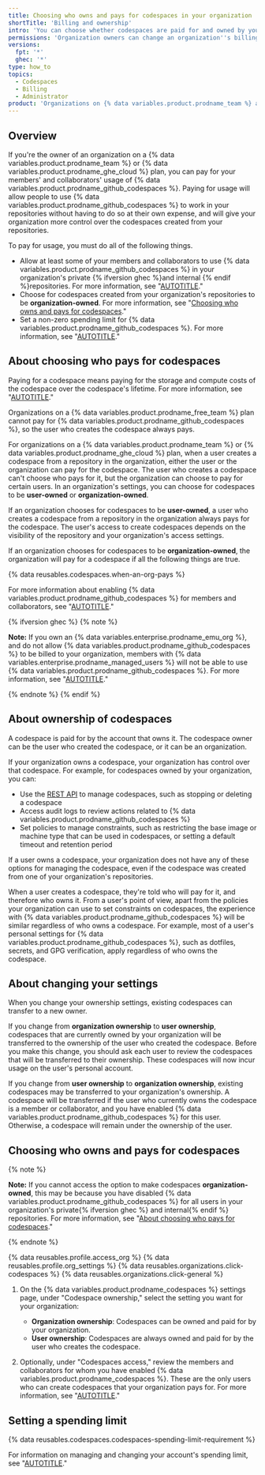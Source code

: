 ```yaml
---
title: Choosing who owns and pays for codespaces in your organization
shortTitle: 'Billing and ownership'
intro: 'You can choose whether codespaces are paid for and owned by your organization or by your members.'
permissions: 'Organization owners can change an organization''s billing details and control who owns and pays for codespaces.'
versions:
  fpt: '*'
  ghec: '*'
type: how_to
topics:
  - Codespaces
  - Billing
  - Administrator
product: 'Organizations on {% data variables.product.prodname_team %} and {% data variables.product.prodname_enterprise %} plans can pay for their members'' use of {% data variables.product.prodname_github_codespaces %}. These organizations can then access policies that apply to codespaces paid for by the organization. For more information, see "[AUTOTITLE](/get-started/learning-about-github/githubs-products)."'
---
```


## Overview

If you're the owner of an organization on a {% data variables.product.prodname_team %} or {% data variables.product.prodname_ghe_cloud %} plan, you can pay for your members' and collaborators' usage of {% data variables.product.prodname_github_codespaces %}. Paying for usage will allow people to use {% data variables.product.prodname_github_codespaces %} to work in your repositories without having to do so at their own expense, and will give your organization more control over the codespaces created from your repositories.

To pay for usage, you must do all of the following things.

- Allow at least some of your members and collaborators to use {% data variables.product.prodname_github_codespaces %} in your organization's private {% ifversion ghec %}and internal {% endif %}repositories. For more information, see "[AUTOTITLE](/codespaces/managing-codespaces-for-your-organization/enabling-or-disabling-github-codespaces-for-your-organization#enabling-or-disabling-github-codespaces)."
- Choose for codespaces created from your organization's repositories to be **organization-owned**. For more information, see "[Choosing who owns and pays for codespaces](#choosing-who-owns-and-pays-for-codespaces)."
- Set a non-zero spending limit for {% data variables.product.prodname_github_codespaces %}. For more information, see "[AUTOTITLE](/billing/managing-billing-for-github-codespaces/managing-the-spending-limit-for-github-codespaces#managing-the-github-codespaces-spending-limit-for-your-organization-account)."

## About choosing who pays for codespaces

Paying for a codespace means paying for the storage and compute costs of the codespace over the codespace's lifetime. For more information, see "[AUTOTITLE](/billing/managing-billing-for-github-codespaces/about-billing-for-github-codespaces)."

Organizations on a {% data variables.product.prodname_free_team %} plan cannot pay for {% data variables.product.prodname_github_codespaces %}, so the user who creates the codespace always pays.

For organizations on a {% data variables.product.prodname_team %} or {% data variables.product.prodname_ghe_cloud %} plan, when a user creates a codespace from a repository in the organization, either the user or the organization can pay for the codespace. The user who creates a codespace can't choose who pays for it, but the organization can choose to pay for certain users. In an organization's settings, you can choose for codespaces to be **user-owned** or **organization-owned**.

If an organization chooses for codespaces to be **user-owned**, a user who creates a codespace from a repository in the organization always pays for the codespace. The user's access to create codespaces depends on the visibility of the repository and your organization's access settings.

If an organization chooses for codespaces to be **organization-owned**, the organization will pay for a codespace if all the following things are true.

{% data reusables.codespaces.when-an-org-pays %}

For more information about enabling {% data variables.product.prodname_github_codespaces %} for members and collaborators, see "[AUTOTITLE](/codespaces/managing-codespaces-for-your-organization/enabling-or-disabling-github-codespaces-for-your-organization)."

{% ifversion ghec %}
{% note %}

**Note:** If you own an {% data variables.enterprise.prodname_emu_org %}, and do not allow {% data variables.product.prodname_github_codespaces %} to be billed to your organization, members with {% data variables.enterprise.prodname_managed_users %} will not be able to use {% data variables.product.prodname_github_codespaces %}. For more information, see "[AUTOTITLE](/admin/identity-and-access-management/using-enterprise-managed-users-for-iam/about-enterprise-managed-users#abilities-and-restrictions-of-managed-user-accounts)."

{% endnote %}
{% endif %}

## About ownership of codespaces

A codespace is paid for by the account that owns it. The codespace owner can be the user who created the codespace, or it can be an organization.

If your organization owns a codespace, your organization has control over that codespace. For example, for codespaces owned by your organization, you can:

- Use the [REST API](/rest/codespaces/organizations) to manage codespaces, such as stopping or deleting a codespace
- Access audit logs to review actions related to {% data variables.product.prodname_github_codespaces %}
- Set policies to manage constraints, such as restricting the base image or machine type that can be used in codespaces, or setting a default timeout and retention period

If a user owns a codespace, your organization does not have any of these options for managing the codespace, even if the codespace was created from one of your organization's repositories.

When a user creates a codespace, they're told who will pay for it, and therefore who owns it. From a user's point of view, apart from the policies your organization can use to set constraints on codespaces, the experience with {% data variables.product.prodname_github_codespaces %} will be similar regardless of who owns a codespace. For example, most of a user's personal settings for {% data variables.product.prodname_github_codespaces %}, such as dotfiles, secrets, and GPG verification, apply regardless of who owns the codespace.

## About changing your settings

When you change your ownership settings, existing codespaces can transfer to a new owner.

If you change from **organization ownership** to **user ownership**, codespaces that are currently owned by your organization will be transferred to the ownership of the user who created the codespace. Before you make this change, you should ask each user to review the codespaces that will be transferred to their ownership. These codespaces will now incur usage on the user's personal account. 

If you change from **user ownership** to **organization ownership**, existing codespaces may be transferred to your organization's ownership. A codespace will be transferred if the user who currently owns the codespace is a member or collaborator, and you have enabled {% data variables.product.prodname_github_codespaces %} for this user. Otherwise, a codespace will remain under the ownership of the user.

## Choosing who owns and pays for codespaces

{% note %}

**Note:** If you cannot access the option to make codespaces **organization-owned**, this may be because you have disabled {% data variables.product.prodname_github_codespaces %} for all users in your organization's private{% ifversion ghec %} and internal{% endif %} repositories. For more information, see "[About choosing who pays for codespaces](#about-choosing-who-pays-for-codespaces)."

{% endnote %}

{% data reusables.profile.access_org %}
{% data reusables.profile.org_settings %}
{% data reusables.organizations.click-codespaces %}
{% data reusables.organizations.click-general %}
1. On the {% data variables.product.prodname_codespaces %} settings page, under "Codespace ownership," select the setting you want for your organization:
   - **Organization ownership**: Codespaces can be owned and paid for by your organization.
   - **User ownership**: Codespaces are always owned and paid for by the user who creates the codespace.

1. Optionally, under "Codespaces access," review the members and collaborators for whom you have enabled {% data variables.product.prodname_codespaces %}. These are the only users who can create codespaces that your organization pays for. For more information, see "[AUTOTITLE](/codespaces/managing-codespaces-for-your-organization/enabling-or-disabling-github-codespaces-for-your-organization)."

## Setting a spending limit

{% data reusables.codespaces.codespaces-spending-limit-requirement %}

For information on managing and changing your account's spending limit, see "[AUTOTITLE](/billing/managing-billing-for-github-codespaces/managing-the-spending-limit-for-github-codespaces#managing-the-github-codespaces-spending-limit-for-your-organization-account)."
